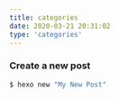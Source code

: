 ```yaml
---
title: categories
date: 2020-03-21 20:31:02
type: 'categories'
---
```

### Create a new post

``` bash
$ hexo new "My New Post"
```
